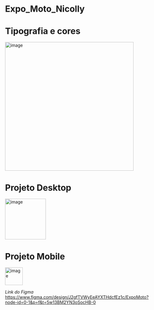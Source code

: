 # Expo_Moto_Nicolly

# Tipografia e cores
<img width="423" alt="image" src="https://github.com/user-attachments/assets/86f3767f-df6a-44d4-a3d6-9a8c929679c9" />

# Projeto Desktop
<img width="134" alt="image" src="https://github.com/user-attachments/assets/652e6ca6-0faa-4ecd-847f-b7b8c6f66b8e" />

# Projeto Mobile
<img width="58" alt="image" src="https://github.com/user-attachments/assets/60a538bc-8514-4a19-a554-2fceb32bd9b3" />

*Link do Figma*
https://www.figma.com/design/J2gfTVWyEeAYXTHdcfEz1c/ExpoMoto?node-id=0-1&p=f&t=5w13BM2YN3oSocHB-0


